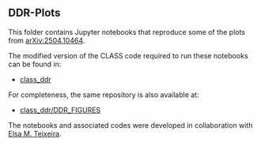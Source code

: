 ## DDR-Plots

This folder contains Jupyter notebooks that reproduce some of the plots from [arXiv:2504.10464](https://arxiv.org/abs/2504.10464).

The modified version of the CLASS code required to run these notebooks can be found in:

* [class\_ddr](https://github.com/elsateixeira/class_ddr)

For completeness, the same repository is also available at:

* [class\_ddr/DDR\_FIGURES](https://github.com/elsateixeira/class_ddr/tree/master/DDR_FIGURES)

The notebooks and associated codes were developed in collaboration with [Elsa M. Teixeira](https://github.com/elsateixeira).
